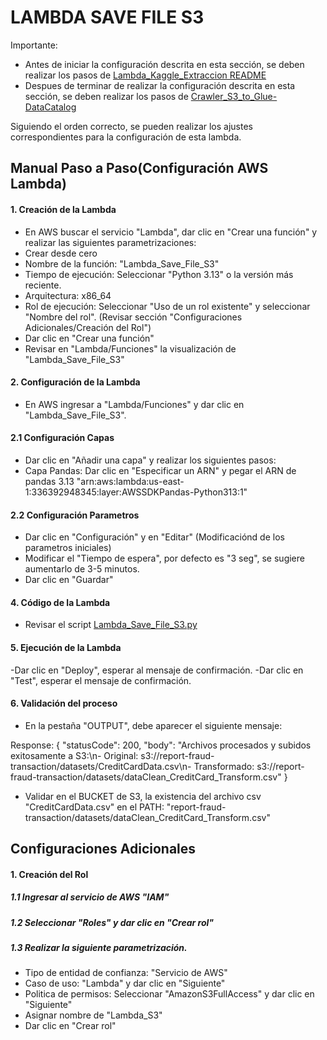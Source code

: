 # LAMBDA SAVE FILE S3

Importante: 
- Antes de iniciar la configuración descrita en esta sección, se deben realizar los pasos de [Lambda_Kaggle_Extraccion  README](./docs/Lambda_Kaggle_Extraccion.md)
- Despues de terminar de realizar la configuración descrita en esta sección, se deben realizar los pasos de [Crawler_S3_to_Glue-DataCatalog](./docs/Crawler_S3_to_Glue-DataCatalog.md)

Siguiendo el orden correcto, se pueden realizar los ajustes correspondientes para la configuración de esta lambda.

## Manual Paso a Paso(Configuración AWS Lambda)

#### 1. Creación de la Lambda

- En AWS buscar el servicio "Lambda", dar clic en "Crear una función" y realizar las siguientes parametrizaciones:
- Crear desde cero
- Nombre de la función: "Lambda_Save_File_S3"
- Tiempo de ejecución: Seleccionar "Python 3.13" o la versión más reciente.
- Arquitectura: x86_64
- Rol de ejecución: Seleccionar "Uso de un rol existente" y seleccionar "Nombre del rol". (Revisar sección "Configuraciones Adicionales/Creación del Rol")
- Dar clic en "Crear una función"
- Revisar en "Lambda/Funciones" la visualización de "Lambda_Save_File_S3"


#### 2. Configuración de la Lambda

- En AWS ingresar a "Lambda/Funciones" y dar clic en "Lambda_Save_File_S3".

#### 2.1 Configuración Capas

- Dar clic en "Añadir una capa" y realizar los siguientes pasos: 
- Capa Pandas: Dar clic en "Especificar un ARN" y pegar el ARN de pandas 3.13 "arn:aws:lambda:us-east-1:336392948345:layer:AWSSDKPandas-Python313:1"


#### 2.2 Configuración Parametros

- Dar clic en "Configuración" y en "Editar" (Modificaciónd de los parametros iniciales)
- Modificar el "Tiempo de espera", por defecto es "3 seg", se sugiere aumentarlo de 3-5 minutos.
- Dar clic en "Guardar"

#### 4. Código de la Lambda

- Revisar el script [Lambda_Save_File_S3.py](ETL_Transacciones_Fraudulente_PowerBI/scripts/Lambda_Save_File_S3.py)


#### 5. Ejecución de la Lambda

-Dar clic en "Deploy", esperar al mensaje de confirmación.
-Dar clic en "Test", esperar el mensaje de confirmación.

#### 6. Validación del proceso

- En la pestaña "OUTPUT", debe aparecer el siguiente mensaje:

Response:
{
  "statusCode": 200,
  "body": "Archivos procesados y subidos exitosamente a S3:\n- Original: s3://report-fraud-transaction/datasets/CreditCardData.csv\n- Transformado: s3://report-fraud-transaction/datasets/dataClean_CreditCard_Transform.csv"
}

- Validar en el BUCKET de S3, la existencia del archivo csv "CreditCardData.csv" en el PATH: "report-fraud-transaction/datasets/dataClean_CreditCard_Transform.csv"




## Configuraciones Adicionales

#### 1. Creación del Rol

##### 1.1 Ingresar al servicio de AWS "IAM"
##### 1.2 Seleccionar "Roles" y dar clic en "Crear rol"
##### 1.3 Realizar la siguiente parametrización.

- Tipo de entidad de confianza: "Servicio de AWS"
- Caso de uso: "Lambda" y dar clic en "Siguiente"
- Politica de permisos: Seleccionar "AmazonS3FullAccess" y dar clic en "Siguiente"
- Asignar nombre de "Lambda_S3"
- Dar clic en "Crear rol"
